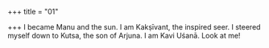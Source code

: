 +++
title = "01"

+++
I became Manu and the sun. I am Kakṣīvant, the inspired seer.
I steered myself down to Kutsa, the son of Arjuna. I am Kavi Uśanā.  Look at me!